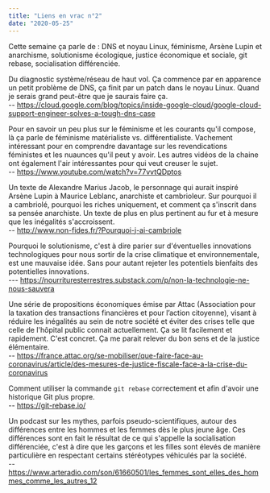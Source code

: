 ```yaml
---
title: "Liens en vrac n°2"
date: "2020-05-25"
---
```


Cette semaine ça parle de : DNS et noyau Linux, féminisme, Arsène Lupin et anarchisme, solutionisme écologique, justice économique et sociale, git rebase, socialisation différenciée.

Du diagnostic système/réseau de haut vol. Ça commence par en apparence un petit problème de DNS, ça finit par un patch dans le noyau Linux. Quand je serais grand peut-être que je saurais faire ça.  
-- <https://cloud.google.com/blog/topics/inside-google-cloud/google-cloud-support-engineer-solves-a-tough-dns-case>

Pour en savoir un peu plus sur le féminisme et les courants qu'il compose, là ça parle de féminisme matérialiste vs. différentialiste. Vachement intéressant pour en comprendre davantage sur les revendications féministes et les nuaunces qu'il peut y avoir. Les autres vidéos de la chaine ont également l'air intéressantes pour qui veut creuser le sujet.  
-- <https://www.youtube.com/watch?v=77vvtQDptos>

Un texte de Alexandre Marius Jacob, le personnage qui aurait inspiré Arsène Lupin à Maurice Leblanc, anarchiste et cambrioleur. Sur pourquoi il a cambriolé, pourquoi les riches uniquement, et comment ça s'inscrit dans sa pensée anarchiste. Un texte de plus en plus pertinent au fur et à mesure que les inégalités s'accroissent.  
-- <http://www.non-fides.fr/?Pourquoi-j-ai-cambriole>

Pourquoi le solutionisme, c'est à dire parier sur d'éventuelles innovations technologiques pour nous sortir de la crise climatique et environnementale, est une mauvaise idée. Sans pour autant rejeter les potentiels bienfaits des potentielles innovations.  
--- <https://nourrituresterrestres.substack.com/p/non-la-technologie-ne-nous-sauvera>

Une série de propositions économiques émise par Attac (Association pour la taxation des transactions financières et pour l’action citoyenne), visant à réduire les inégalités au sein de notre société et éviter des crises telle que celle de l'hôpital public connait actuellement. Ça se lit facilement et rapidement. C'est concret. Ça me parait relever du bon sens et de la justice élémentaire.  
-- <https://france.attac.org/se-mobiliser/que-faire-face-au-coronavirus/article/des-mesures-de-justice-fiscale-face-a-la-crise-du-coronavirus>

Comment utiliser la commande `git rebase` correctement et afin d'avoir une historique Git plus propre.  
-- <https://git-rebase.io/>

Un podcast sur les mythes, parfois pseudo-scientifiques, autour des différences entre les hommes et les femmes dès le plus jeune âge. Ces différences sont en fait le résultat de ce qui s'appelle la socialisation différenciée, c'est à dire que les garçons et les filles sont élevés de manière particulière en respectant certains stéréotypes véhiculés par la société.  
-- <https://www.arteradio.com/son/61660501/les_femmes_sont_elles_des_hommes_comme_les_autres_12>
